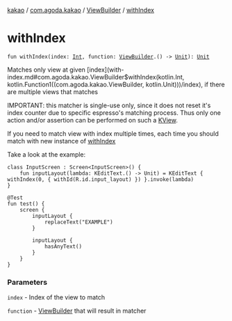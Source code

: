 [kakao](../../index.md) / [com.agoda.kakao](../index.md) / [ViewBuilder](index.md) / [withIndex](./with-index.md)

# withIndex

`fun withIndex(index: `[`Int`](https://kotlinlang.org/api/latest/jvm/stdlib/kotlin/-int/index.html)`, function: `[`ViewBuilder`](index.md)`.() -> `[`Unit`](https://kotlinlang.org/api/latest/jvm/stdlib/kotlin/-unit/index.html)`): `[`Unit`](https://kotlinlang.org/api/latest/jvm/stdlib/kotlin/-unit/index.html)

Matches only view at given [index](with-index.md#com.agoda.kakao.ViewBuilder$withIndex(kotlin.Int, kotlin.Function1((com.agoda.kakao.ViewBuilder, kotlin.Unit)))/index), if there are multiple views that matches

IMPORTANT: this matcher is single-use only, since it does not reset it's
index counter due to specific espresso's matching process. Thus only one action
and/or assertion can be performed on such a [KView](../-k-view/index.md).

If you need to match view with index multiple times, each time you should match
with new instance of [withIndex](./with-index.md)

Take a look at the example:

```
class InputScreen : Screen<InputScreen>() {
    fun inputLayout(lambda: KEditText.() -> Unit) = KEditText { withIndex(0, { withId(R.id.input_layout) }) }.invoke(lambda)
}

@Test
fun test() {
    screen {
        inputLayout {
            replaceText("EXAMPLE")
        }

        inputLayout {
            hasAnyText()
        }
    }
}
```

### Parameters

`index` - Index of the view to match

`function` - [ViewBuilder](index.md) that will result in matcher